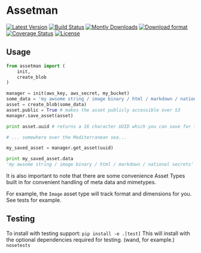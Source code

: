 # Assetman

[![Latest Version](https://img.shields.io/pypi/v/assetman.svg)](https://pypi.python.org/pypi/assetman/)
[![Build Status](https://travis-ci.org/petermelias/assetman.png?branch=master)](https://travis-ci.org/petermelias/assetman)
[![Montly Downloads](https://img.shields.io/pypi/dm/assetman.svg?month=)](https://pypi.python.org/pypi/assetman)
[![Download format](https://img.shields.io/pypi/format/assetman.svg)](https://pypi.python.org/pypi/assetman/)
[![Coverage Status](https://coveralls.io/repos/petermelias/assetman/badge.png?branch=master)](https://coveralls.io/r/petermelias/assetman?branch=master)
[![License](https://img.shields.io/pypi/l/assetman.svg)](https://pypi.python.org/pypi/assetman/)


## Usage
```python
from assetman import (
	init, 
	create_blob
)

manager = init(aws_key, aws_secret, my_bucket)
some_data = 'my awsome string / image binary / html / markdown / national secrets'
asset = create_blob(some_data)
asset.public = True # makes the asset publicly accessible over S3
manager.save_asset(asset)

print asset.uuid # returns a 16 character UUID which you can save for later

# ... somewhere over the Mediterranean sea...

my_saved_asset = manager.get_asset(uuid)

print my_saved_asset.data
'my awsome string / image binary / html / markdown / national secrets'
```

It is also important to note that there are some convenience Asset Types built in for convenient handling
of meta data and mimetypes.

For example, the ```Image``` asset type will track format and dimensions for you. See tests for example.

## Testing

To install with testing support: ``` pip install -e .[test] ```
This will install with the optional dependencies required for testing. (wand, for example.)
``` nosetests ```